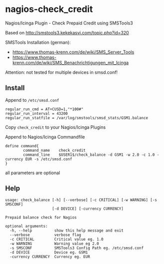# nagios-check_credit
Nagios/Icinga Plugin - Check Prepaid Credit using SMSTools3

Based on http://smstools3.kekekasvi.com/topic.php?id=320

SMSTools Installation (german):
* https://www.thomas-krenn.com/de/wiki/SMS_Server_Tools
* https://www.thomas-krenn.com/de/wiki/SMS_Benachrichtigungen_mit_Icinga

Attention: not tested for multiple devices in smsd.conf!

## Install

Append to `/etc/smsd.conf`
```
regular_run_cmd = AT+CUSD=1,"*100#"
regular_run_interval = 43200
regular_run_statfile = /var/log/smstools/smsd_stats/GSM1.balance
```

Copy `check_credit` to your Nagios/Icinga Plugins

Append to Nagios/Icinga Commandfile
```
define command{
        command_name    check_credit
        command_line    $USER1$/check_balance -d GSM1 -w 2.0 -c 1.0 -currency EUR -s /etc/smsd.conf
}
```

all parameters are optional

## Help

```
usage: check_balance [-h] [--verbose] [-c CRITICAL] [-w WARNING] [-s SMSCONF]
                     [-d DEVICE] [-currency CURRENCY]

Prepaid balance check for Nagios

optional arguments:
  -h, --help          show this help message and exit
  --verbose           verbose flag
  -c CRITICAL         Critical value eg. 1.0
  -w WARNING          Warning value eg 2.0
  -s SMSCONF          SMSTools3 Config Path eg. /etc/smsd.conf
  -d DEVICE           Device eg. GSM1
  -currency CURRENCY  Currency eg. EUR
```
